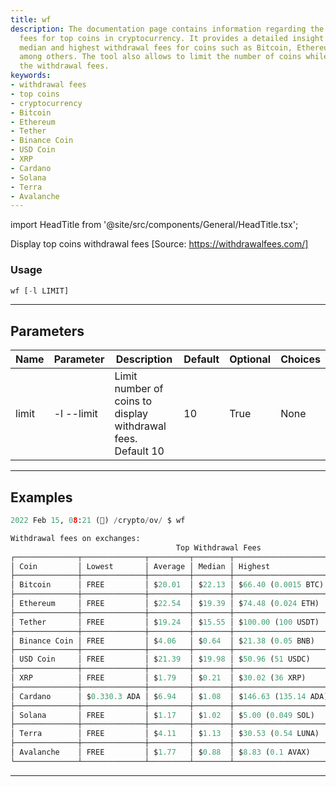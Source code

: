 ```yaml
---
title: wf
description: The documentation page contains information regarding the withdrawal
  fees for top coins in cryptocurrency. It provides a detailed insight into the average,
  median and highest withdrawal fees for coins such as Bitcoin, Ethereum and Tether
  among others. The tool also allows to limit the number of coins while displaying
  the withdrawal fees.
keywords:
- withdrawal fees
- top coins
- cryptocurrency
- Bitcoin
- Ethereum
- Tether
- Binance Coin
- USD Coin
- XRP
- Cardano
- Solana
- Terra
- Avalanche
---
```


import HeadTitle from '@site/src/components/General/HeadTitle.tsx';

<HeadTitle title="crypto /ov/wf - Reference | OpenBB Terminal Docs" />

Display top coins withdrawal fees [Source: https://withdrawalfees.com/]

### Usage

```python wordwrap
wf [-l LIMIT]
```

---

## Parameters

| Name | Parameter | Description | Default | Optional | Choices |
| ---- | --------- | ----------- | ------- | -------- | ------- |
| limit | -l  --limit | Limit number of coins to display withdrawal fees. Default 10 | 10 | True | None |


---

## Examples

```python
2022 Feb 15, 08:21 (🦋) /crypto/ov/ $ wf

Withdrawal fees on exchanges:
                                     Top Withdrawal Fees
┌──────────────┬──────────────┬─────────┬────────┬──────────────────────┬────────────────────┐
│ Coin         │ Lowest       │ Average │ Median │ Highest              │ Exchanges Compared │
├──────────────┼──────────────┼─────────┼────────┼──────────────────────┼────────────────────┤
│ Bitcoin      │ FREE         │ $20.01  │ $22.13 │ $66.40 (0.0015 BTC)  │ 38                 │
├──────────────┼──────────────┼─────────┼────────┼──────────────────────┼────────────────────┤
│ Ethereum     │ FREE         │ $22.54  │ $19.39 │ $74.48 (0.024 ETH)   │ 37                 │
├──────────────┼──────────────┼─────────┼────────┼──────────────────────┼────────────────────┤
│ Tether       │ FREE         │ $19.24  │ $15.55 │ $100.00 (100 USDT)   │ 30                 │
├──────────────┼──────────────┼─────────┼────────┼──────────────────────┼────────────────────┤
│ Binance Coin │ FREE         │ $4.06   │ $0.64  │ $21.38 (0.05 BNB)    │ 16                 │
├──────────────┼──────────────┼─────────┼────────┼──────────────────────┼────────────────────┤
│ USD Coin     │ FREE         │ $21.39  │ $19.98 │ $50.96 (51 USDC)     │ 27                 │
├──────────────┼──────────────┼─────────┼────────┼──────────────────────┼────────────────────┤
│ XRP          │ FREE         │ $1.79   │ $0.21  │ $30.02 (36 XRP)      │ 29                 │
├──────────────┼──────────────┼─────────┼────────┼──────────────────────┼────────────────────┤
│ Cardano      │ $0.330.3 ADA │ $6.94   │ $1.08  │ $146.63 (135.14 ADA) │ 26                 │
├──────────────┼──────────────┼─────────┼────────┼──────────────────────┼────────────────────┤
│ Solana       │ FREE         │ $1.17   │ $1.02  │ $5.00 (0.049 SOL)    │ 18                 │
├──────────────┼──────────────┼─────────┼────────┼──────────────────────┼────────────────────┤
│ Terra        │ FREE         │ $4.11   │ $1.13  │ $30.53 (0.54 LUNA)   │ 15                 │
├──────────────┼──────────────┼─────────┼────────┼──────────────────────┼────────────────────┤
│ Avalanche    │ FREE         │ $1.77   │ $0.88  │ $8.83 (0.1 AVAX)     │ 15                 │
└──────────────┴──────────────┴─────────┴────────┴──────────────────────┴────────────────────┘
```
---
